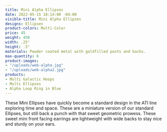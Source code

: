 ```yaml
---
title: Mini Alpha Ellipses
date: 2022-05-15 18:14:00 -04:00
visible-title: Mini Alpha Ellipses
designs: Ellipses
product-colors: Multi-Color
price: 45
weight: 450
width: .25"
height: .5"
materials: Powder coated metal with goldfilled posts and backs.
max-quantity: 6
product-images:
- "/uploads/web-alpha.jpg"
- "/uploads/web-alpha2.jpg"
products:
- Multi Galactic Hoops
- Multi Ellipses
- Alpha Loop Ring in Blue
---
```


These Mini Ellipses have quickly become a standard design in the ATI line exploring time and space. These are a miniature version of our standard Ellipses, but still back a punch with that sweet geometric prowess. These sweet mini front facing earrings are lightweight with wide backs to stay nice and sturdy on your ears.